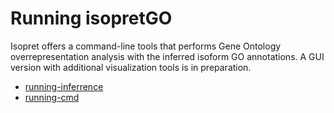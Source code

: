 # Running isopretGO


Isopret offers a  command-line tools that performs Gene Ontology overrepresentation
analysis with the inferred isoform GO annotations. A GUI version with additional
visualization tools is in preparation.

- [running-inferrence](running-inferrence.md)
- [running-cmd](running-cmd.md)

   
   



